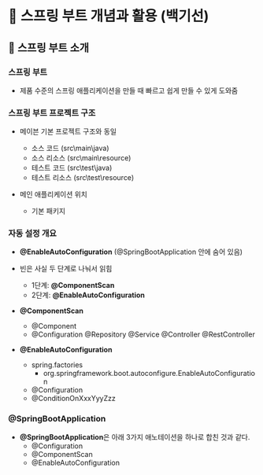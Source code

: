 # :book: 스프링 부트 개념과 활용 (백기선) 

## :pushpin: 스프링 부트 소개

### 스프링 부트
- 제품 수준의 스프링 애플리케이션을 만들 때 빠르고 쉽게 만들 수 있게 도와줌

### 스프링 부트 프로젝트 구조
- 메이븐 기본 프로젝트 구조와 동일
    - 소스 코드 (src\main\java)
    - 소스 리소스 (src\main\resource)
    - 테스트 코드 (src\test\java)
    - 테스트 리소스 (src\test\resource)
    
- 메인 애플리케이션 위치
    - 기본 패키지
  
### 자동 설정 개요
- **@EnableAutoConfiguration** (@SpringBootApplication 안에 숨어 있음)
- 빈은 사실 두 단계로 나눠서 읽힘
  - 1단계: **@ComponentScan**
  - 2단계: **@EnableAutoConfiguration**
  
- **@ComponentScan**
  - @Component
  - @Configuration @Repository @Service @Controller @RestController
  
- **@EnableAutoConfiguration**
  - spring.factories
    - org.springframework.boot.autoconfigure.EnableAutoConfiguration
  - @Configuration
  - @ConditionOnXxxYyyZzz
  

### @SpringBootApplication
- **@SpringBootApplication**은 아래 3가지 애노테이션을 하나로 합친 것과 같다.
  - @Configuration
  - @ComponentScan
  - @EnableAutoConfiguration

